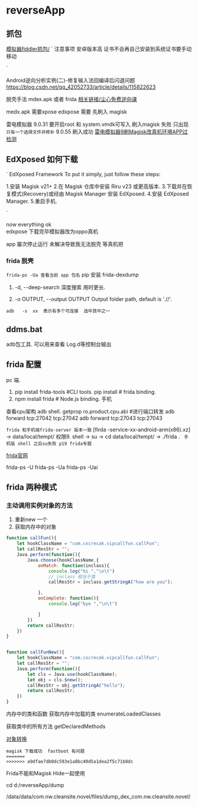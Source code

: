 # reverseApp

## 抓包
[模拟器fiddler抓包/](https://cloud.tencent.com/developer/article/2220183?areaSource=102001.19&traceId=wnWh95Qli4BjrimDbxPvi)
`
注意事项 安卓版本高 证书不会再自己安装到系统证书要手动移动 

`


Android逆向分析实例(二)-修复输入法回编译后闪退问题
https://blog.csdn.net/qq_42052733/article/details/115822623

脱壳手法 mdex.apk  或者 frida
[相关链接/尘心免费逆向课](https://www.bilibili.com/video/BV1dB4y1W75X/)


medx.apk 需要xpose   edxpose 需要 先刷入 magisk 

雷电模拟器 9.0.31 
要开启root 和 system.vmdk可写入
刷入magisk 失败 只出现`只有一个选择文件并修补` 9.0.55 刷入成功
[雷电模拟器9刷Magisk改真机环境APP过检测](https://www.bilibili.com/video/BV1bs4y1k7Wv/?spm_id_from=333.337.search-card.all.click&vd_source=89339925c834a2bb326d535c7ed230f2)

## EdXposed  如何下载
`
EdXposed Framework
To put it simply, just follow these steps:

1.安装 Magisk v21+
2.在 Magisk 仓库中安装 Riru v23 或更高版本.
3.下载并在恢复模式(Recovery)或经由 Magisk Manager 安装 EdXposed.
4.安装 EdXposed Manager.
5.重启手机.

`


now everything ok  
edxpose 下载完毕模拟器改为oppo真机



app 屡次停止运行 未解决导致我无法脱壳 
等真机把


### frida 脱壳

`frida-ps -Ua 查看当前 app 包名` 
pip 安装 frida-dexdump

1. -d, --deep-search 深度搜索  用时更长.

2. -o OUTPUT, --output OUTPUT  Output folder path, default is './<appname>/'.

`adb  
-s  xx  表示有多个可连接  选中其中之一`


## ddms.bat
    
adb包工具.
    可以用来查看 Log.d等控制台输出

## frida 配置
pc 端.
1. pip install frida-tools #CLI tools.
pip install  # frida binding.
2. npm install frida # Node.js binding.
手机

查看cpu架构
adb shell.
getprop ro.product.cpu.abi #进行端口转发
adb forward tcp:27042 tcp:27042
adb forward tcp:27043 tcp:27043




 `frida 和手机端frida-server 版本一致` [firda -service-xx-android-arm(x86).xz] -> data/local/tempt/ 权限9.
shell -> su -> cd data/local/tempt/ -> ./frida  .
 ` 手机版 shell 之后su失败 p19 frida专题`

 [frida官网](https://frida.re/docs/frida-ps)


  frida-ps -U
 frida-ps -Ua
  frida-ps -Uai

  ## frida 两种模式

### 主动调用实例对象的方法
1. 重新new 一个
2. 获取内存中的对象
``` js
function callFun(){
    let hookClassName = "com.cxcrecak.vipcallfun.callFun";
    let callResStr = "";
    Java.perform(function(){
        Java.choose(hookClassName,{
            onMatch: function(inclass){
                console.log("hi ","\n\t")
                // inclass 相当于类 
                callResStr = inclass.getStringA("how are you");

            },
            onComplete: function(){
                console.log("bye ","\n\t")

            }
        })
        return callResStr;
    })
}


function callFunNew(){
    let hookClassName = "com.cxcrecak.vipcallfun.callFun";
    let callResStr = "";
    Java.perform(function(){
        let cls = Java.use(hookClassName);
        let obj = cls.$new();
        callResStr = obj.getStringA("hello");
        return callResStr;
    })
}

```
内存中的类和函数
获取内存中加载的类 enumerateLoadedClasses


获取类中的所有方法 getDeclaredMethods

[对象转换](./reserverObject.js)


```
magisk 下载成功  fastboot 有问题
=======
>>>>>>> a9dfae7db0dc593e1a8bc40d5a1dea2f5c71b8dc
````
Frida不能和Magisk Hide一起使用

cd d:/reverseApp/dump


/data/data/com.nw.cleansite.novel/files/dump_dex_com.nw.cleansite.novel/
